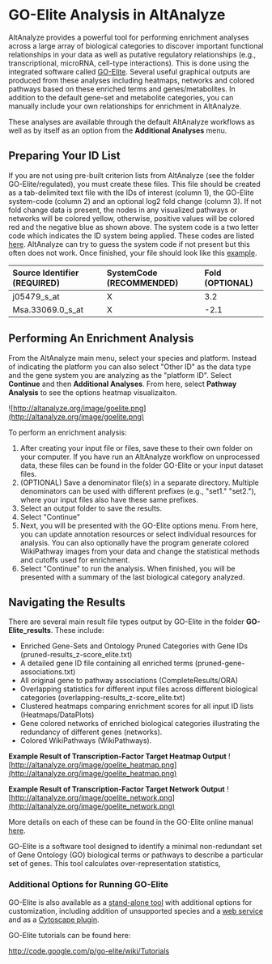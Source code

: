 # GO-Elite Analysis in AltAnalyze #

AltAnalyze provides a powerful tool for performing enrichment analyses across a large array of biological categories to discover important functional relationships in your data as well as putative regulatory relationships (e.g., transcriptional, microRNA, cell-type interactions). This is done using the integrated software called [GO-Elite](http://www.genmapp.org/goelite). Several useful graphical outputs are produced from these analyses including heatmaps, networks and colored pathways based on these enriched terms and genes/metabolites. In addition to the default gene-set and metabolite categories, you can manually include your own relationships for enrichment in AltAnalyze.

These analyses are available through the default AltAnalyze workflows as well as by itself as an option from the **Additional Analyses** menu.

## Preparing Your ID List ##

If you are not using pre-built criterion lists from AltAnalyze (see the folder GO-Elite/regulated), you must create these files. This file should be created as a tab-delimited text file with the IDs of interest (column 1), the GO-Elite system-code (column 2) and an optional log2 fold change (column 3). If not fold change data is present, the nodes in any visualized pathways or networks will be colored yellow, otherwise, positive values will be colored red and the negative blue as shown above. The system code is a two letter code which indicates the ID system being applied. These codes are listed [here](http://www.genmapp.org/go_elite/help.htm#systemcodes). AltAnalyze can try to guess the system code if not present but this often does not work. Once finished, your file should look like this [example](http://www.altanalyze.org/help_files/image/GE.CP_vs_wt-fold2.0_rawp0.05.txt).

| Source Identifier (REQUIRED) | SystemCode (RECOMMENDED) | Fold (OPTIONAL) |
|:-----------------------------|:-------------------------|:----------------|
| j05479\_s\_at | X | 3.2 |
| Msa.33069.0\_s\_at | X | -2.1 |

## Performing An Enrichment Analysis ##

From the AltAnalyze main menu, select your species and platform. Instead of indicating the platform you can also select "Other ID" as the data type and the gene system you are analyzing as the "platform ID". Select **Continue** and then **Additional Analyses**. From here, select **Pathway Analysis** to see the options heatmap visualizaiton.

![http://altanalyze.org/image/goelite.png](http://altanalyze.org/image/goelite.png)

To perform an enrichment analysis:
  1. After creating your input file or files, save these to their own folder on your computer. If you have run an AltAnalyze workflow on unprocessed data, these files can be found in the folder GO-Elite or your input dataset files.
  1. (OPTIONAL) Save a denominator file(s) in a separate directory. Multiple denominators can be used with different prefixes (e.g., "set1." "set2."), where your input files also have these same prefixes.
  1. Select an output folder to save the results.
  1. Select "Continue"
  1. Next, you will be presented with the GO-Elite options menu. From here, you can update annotation resources or select individual resources for analysis. You can also optionally have the program generate colored WikiPathway images from your data and change the statistical methods and cutoffs used for enrichment.
  1. Select "Continue" to run the analysis. When finished, you will be presented with a summary of the last biological category analyzed.

## Navigating the Results ##

There are several main result file types output by GO-Elite in the folder **GO-Elite\_results**. These include:
  * Enriched Gene-Sets and Ontology Pruned Categories with Gene IDs (pruned-results\_z-score\_elite.txt)
  * A detailed gene ID file containing all enriched terms (pruned-gene-associations.txt)
  * All original gene to pathway associations (CompleteResults/ORA)
  * Overlapping statistics for different input files across different biological categories (overlapping-results\_z-score\_elite.txt)
  * Clustered heatmaps comparing enrichment scores for all input ID lists (Heatmaps/DataPlots)
  * Gene colored networks of enriched biological categories illustrating the redundancy of different genes (networks).
  * Colored WikiPathways (WikiPathways).


**Example Result of Transcription-Factor Target Heatmap Output**
![http://altanalyze.org/image/goelite_heatmap.png](http://altanalyze.org/image/goelite_heatmap.png)

**Example Result of Transcription-Factor Target Network Output**
![http://altanalyze.org/image/goelite_network.png](http://altanalyze.org/image/goelite_network.png)

More details on each of these can be found in the GO-Elite online manual [here](http://www.genmapp.org/go_elite/help_main.htm).

GO-Elite is a software tool designed to identify a minimal non-redundant set of Gene Ontology (GO) biological terms or pathways to describe a particular set of genes. This tool calculates over-representation statistics,

### Additional Options for Running GO-Elite ###
GO-Elite is also available as a [stand-alone tool](http://www.genmapp.org/go_elite) with additional options for customization, including addition of unsupported species and a [web service](http://webservices.rbvi.ucsf.edu/opal/CreateSubmissionForm.do?serviceURL=http%3A%2F%2Flocalhost%3A8080%2Fopal%2Fservices%2FGOEliteService) and as a [Cytoscape plugin](http://www.cytoscape.org).

GO-Elite tutorials can be found here:

http://code.google.com/p/go-elite/wiki/Tutorials